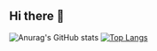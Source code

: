 ## Hi there 👋

![Anurag's GitHub stats](https://github-readme-stats.vercel.app/api?username=rutra8002&show_icons=true&theme=radical)
[![Top Langs](https://github-readme-stats.vercel.app/api/top-langs/?username=rutra8002&layout=donut&theme=radical&langs_count=10)](https://github.com/anuraghazra/github-readme-stats)
